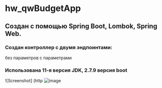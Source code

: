 # hw_qwBudgetApp
## Создан с помощью Spring Boot, Lombok, Spring Web.
### Создан контроллер с двумя эндпоинтами:
без параметров
с параметрами
### Использована 11-я версия JDK, 2.7.9 версия boot
![Screenshot] (http
![image](https://user-images.githubusercontent.com/115842908/221974573-1528a3e7-5ce6-4a4b-97e5-636fa354ff98.png)
